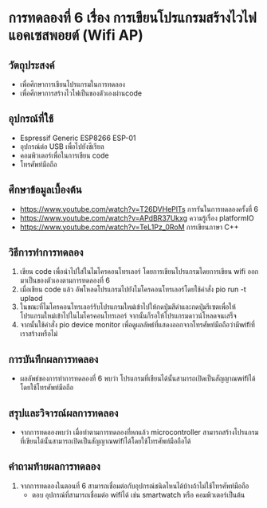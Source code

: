 # การทดลองที่ 6 เรื่อง การเขียนโปรแกรมสร้างไวไฟแอคเซสพอยต์ (Wifi AP)
 ## วัตถุประสงค์
 - เพื่อศึกษาการเขียนโปรแกรมในการทดลอง
 - เพื่อศึกษาการสร้างไวไฟเป็นของตัวเองผ่านcode
 ## อุปกรณ์ที่ใช้
 - Espressif Generic ESP8266 ESP-01
 - อุปกรณ์ต่อ USB เพื่อไปยังซีเรียล
 - คอมพิวเตอร์เพื่อในการเขียน code 
 - โทรศัพท์มือถือ 
 ## ศึกษาข้อมูลเบื้องต้น 
 - https://www.youtube.com/watch?v=T26DVHePlTs การรันในการทดลองครั้งที่ 6
 - https://www.youtube.com/watch?v=APdBR37Ukxg ความรู้เรื่อง platformIO
 - https://www.youtube.com/watch?v=TeL1Pz_0RoM การเขียนภาษา C++

 ## วิธีการทำการทดลอง

 1) เขียน code เพื่อนำไปใส่ในไมโครคอนโทรเลอร์ โดยการเขียนโปรแกรมโดยการเขียน wifi ออกมาเป็นของตัวเองตามการทดลองที่ 6
 2) เมื่อเขียน code แล้ว อัพโหลดโปรแกรมไปยังไมโครคอนโทรเลอร์โดยใช้คำสั่ง pio run -t uplaod
 3) ในขณะที่ไมโครคอนโทรเลอร์รับโปรแกรมใหม่เข้าไปให้กดปุ่มสีดำและกดปุ่มรีเซตเพื่อให้โปรแกรมใหม่เข้าไปในไมโครคอนโทรเลอร์ จากนั้นก็รอให้โปรแกรมดาวน์โหลดจนเสร็จ 
 4) จากนั้นใช้คำสั่ง pio device monitor เพื่อดูผลลัพธ์ที่แสดงออกจากโทรศัพท์มือถือว่ามีwifiที่เราสร้างหรือไม่ 
 ## การบันทึกผลการทดลอง 
 - ผลลัพธ์ของการทำการทดลองที่ 6 พบว่า โปรแกรมที่เขียนได้นั้นสามารถเปิดเป็นสัญญาณwifiได้โดยใช้โทรศัพท์มือถือ
 ## สรุปและวิจารณ์ผลการทดลอง
 -   จากการทดลองพบว่า เมื่อทำตามการทดลองที่หกแล้ว microcontroller สามารถสร้างโปรแกรมที่เขียนได้นั้นสามารถเปิดเป็นสัญญาณwifiได้โดยใช้โทรศัพท์มือถือได้
 ## คำถามท้ายผลการทดลอง

 1) จากการทดลองในตอนที่ 6 สามารถเชื่อมต่อกับอุปกรณ์ชนิดไหนได้บ้างถ้าไม่ใช้โทรศัพท์มือถือ
    - ตอบ อุปกรณ์ที่สามารถเชื่อมต่อ wifiได้ เช่น smartwatch หรือ คอมพิวเตอร์เป็นต้น 
 

